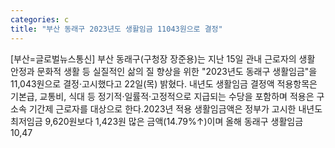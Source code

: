 ```yaml
---
categories: c
title: "부산 동래구 2023년도 생활임금 11043원으로 결정"
---
```

[부산=글로벌뉴스통신] 부산 동래구(구청장 장준용)는 지난 15일 관내 근로자의 생활 안정과 문화적 생활 등 실질적인 삶의 질 향상을 위한 "2023년도 동래구 생활임금"을 11,043원으로 결정·고시했다고 22일(목) 밝혔다.​ 내년도 생활임금 결정액 적용항목은 기본급, 교통비, 식대 등 정기적·일률적·고정적으로 지급되는 수당을 포함하며 적용은 구 소속 기간제 근로자를 대상으로 한다.2023년 적용 생활임금액은 정부가 고시한 내년도 최저임금 9,620원보다 1,423원 많은 금액(14.79%↑)이며 올해 동래구 생활임금 10,47